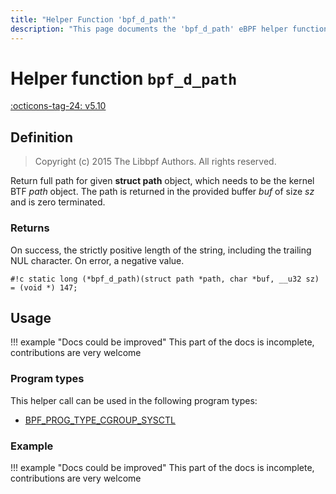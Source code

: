 ```yaml
---
title: "Helper Function 'bpf_d_path'"
description: "This page documents the 'bpf_d_path' eBPF helper function, including its defintion, usage, program types that can use it, and examples."
---
```

# Helper function `bpf_d_path`

<!-- [FEATURE_TAG](bpf_d_path) -->
[:octicons-tag-24: v5.10](https://github.com/torvalds/linux/commit/6e22ab9da79343532cd3cde39df25e5a5478c692)
<!-- [/FEATURE_TAG] -->

## Definition

> Copyright (c) 2015 The Libbpf Authors. All rights reserved.


<!-- [HELPER_FUNC_DEF] -->
Return full path for given **struct path** object, which needs to be the kernel BTF _path_ object. The path is returned in the provided buffer _buf_ of size _sz_ and is zero terminated.



### Returns

On success, the strictly positive length of the string, including the trailing NUL character. On error, a negative value.

`#!c static long (*bpf_d_path)(struct path *path, char *buf, __u32 sz) = (void *) 147;`
<!-- [/HELPER_FUNC_DEF] -->

## Usage

!!! example "Docs could be improved"
    This part of the docs is incomplete, contributions are very welcome

### Program types

This helper call can be used in the following program types:

<!-- DO NOT EDIT MANUALLY -->
<!-- [HELPER_FUNC_PROG_REF] -->
 * [BPF_PROG_TYPE_CGROUP_SYSCTL](../program-type/BPF_PROG_TYPE_CGROUP_SYSCTL.md)
<!-- [/HELPER_FUNC_PROG_REF] -->

### Example

!!! example "Docs could be improved"
    This part of the docs is incomplete, contributions are very welcome
